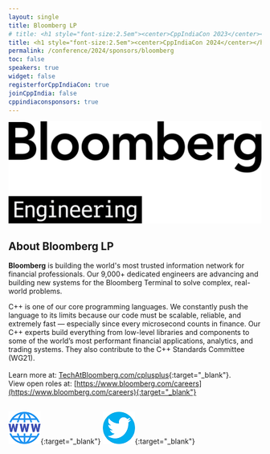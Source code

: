 ```yaml
---
layout: single
title: Bloomberg LP
# title: <h1 style="font-size:2.5em"><center>CppIndiaCon 2023</center></h1><center><p style="font-size:1.5em">Gold Sponsor
title: <h1 style="font-size:2.5em"><center>CppIndiaCon 2024</center></h1><center><p style="font-size:1.5em">The C++ festival of India</p><p style="font-size:1.5em"><mark style="background-color:gold;"><strong>Gold Sponsor</strong></mark>
permalink: /conference/2024/sponsors/bloomberg
toc: false
speakers: true
widget: false
registerforCppIndiaCon: true
joinCppIndia: false
cppindiaconsponsors: true
---
```


<div style="text-align: center;">
  <a href="https://www.techatbloomberg.com/"  target="_blank">
    <img src="/conference/2023/sponsors/bloomberg.png" alt="Bloomberg LP" title="Bloomberg LP">
  </a>
</div>
<!-- <center> Modelling Silicon Dreams</center> -->
<!-- <h1 style="font-size:2em; color:blue"><center>Modelling Silicon Dreams</center></h1> -->

## About Bloomberg LP
**Bloomberg** is building the world's most trusted information network for financial professionals. Our 9,000+ dedicated engineers are advancing and building new systems for the Bloomberg Terminal to solve complex, real-world problems. 
<br>

C++ is one of our core programming languages. We constantly push the language to its limits because our code must be scalable, reliable, and extremely fast — especially since every microsecond counts in finance. Our C++ experts build everything from low-level libraries and components to some of the world’s most performant financial applications, analytics, and trading systems. They also contribute to the C++ Standards Committee (WG21). 
<br><br>
Learn more at: [TechAtBloomberg.com/cplusplus](http://www.techatbloomberg.com/cplusplus){:target="_blank"}.
<br>
View open roles at: [https://www.bloomberg.com/careers](https://www.bloomberg.com/careers){:target="_blank"}
<br><br>

[![Bloomberg LP](/assets/images/www.png "Bloomberg LP")](https://www.TechAtBloomberg.com){:target="_blank"}
[![Bloomberg LP](/assets/images/twitter.png "Bloomberg LP")](https://twitter.com/TechAtBloomberg){:target="_blank"}
<!-- [![Bloomberg LP](/assets/images/linkedin.png "Bloomberg LP")](#){:target="_blank"} -->
<!-- [![Bloomberg LP](/assets/images/facebook.jpg "Bloomberg LP")](#){:target="_blank"} -->
<!--  -->

<pre>















































</pre>
